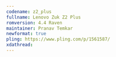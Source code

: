 ```yaml
---
codename: z2_plus
fullname: Lenovo Zuk Z2 Plus
romversion: 4.4 Raven
maintainer: Pranav Temkar
newformat: true
pling: https://www.pling.com/p/1561587/
xdathread:
---
```


